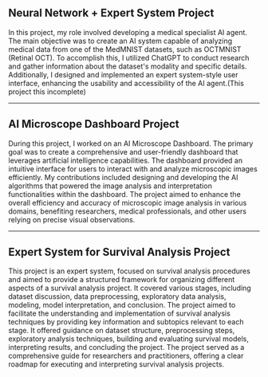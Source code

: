 ## Neural Network + Expert System Project
In this project, my role involved developing a medical specialist AI agent. The main objective was to create an AI system capable of analyzing medical data from one of the MedMNIST datasets, such as OCTMNIST (Retinal OCT). To accomplish this, I utilized ChatGPT to conduct research and gather information about the dataset's modality and specific details. Additionally, I designed and implemented an expert system-style user interface, enhancing the usability and accessibility of the AI agent.(This project this incomplete)

---

## AI Microscope Dashboard Project
During this project, I worked on an AI Microscope Dashboard. The primary goal was to create a comprehensive and user-friendly dashboard that leverages artificial intelligence capabilities. The dashboard provided an intuitive interface for users to interact with and analyze microscopic images efficiently. My contributions included designing and developing the AI algorithms that powered the image analysis and interpretation functionalities within the dashboard. The project aimed to enhance the overall efficiency and accuracy of microscopic image analysis in various domains, benefiting researchers, medical professionals, and other users relying on precise visual observations.

---

## Expert System for Survival Analysis Project
This project is an expert system, focused on survival analysis procedures and aimed to provide a structured framework for organizing different aspects of a survival analysis project. It covered various stages, including dataset discussion, data preprocessing, exploratory data analysis, modeling, model interpretation, and conclusion. The project aimed to facilitate the understanding and implementation of survival analysis techniques by providing key information and subtopics relevant to each stage. It offered guidance on dataset structure, preprocessing steps, exploratory analysis techniques, building and evaluating survival models, interpreting results, and concluding the project. The project served as a comprehensive guide for researchers and practitioners, offering a clear roadmap for executing and interpreting survival analysis projects.

